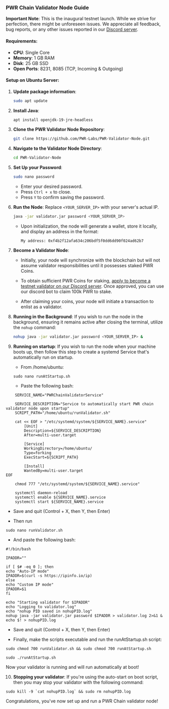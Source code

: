 
### **PWR Chain Validator Node Guide**

**Important Note**: This is the inaugural testnet launch. While we strive for perfection, there might be unforeseen issues. We appreciate all feedback, bug reports, or any other issues reported in our [Discord server](https://discord.gg/DJkcuy9SAg).

#### **Requirements**:
- **CPU**: Single Core
- **Memory**: 1 GB RAM
- **Disk**: 25 GB SSD
- **Open Ports**: 8231, 8085 (TCP, Incoming & Outgoing)

#### **Setup on Ubuntu Server**:

1. **Update package information**: 
   ```bash
   sudo apt update
   ```

2. **Install Java**: 
   ```bash
   apt install openjdk-19-jre-headless
   ```

3. **Clone the PWR Validator Node Repository**:
   ```bash
   git clone https://github.com/PWR-Labs/PWR-Validator-Node.git
   ```

4. **Navigate to the Validator Node Directory**:
   ```bash
   cd PWR-Validator-Node
   ```

5. **Set Up your Password**:
   ```bash
   sudo nano password
   ```
   - Enter your desired password.
   - Press `Ctrl + x` to close.
   - Press `Y` to confirm saving the password.

6. **Run the Node**:
   Replace `<YOUR_SERVER_IP>` with your server's actual IP.
   ```bash
   java -jar validator.jar password <YOUR_SERVER_IP>
   ```

   - Upon initialization, the node will generate a wallet, store it locally, and display an address in the format: 
     ```
     My address: 0xf4b2f12afa634c206bdf5f0dd6dd90f024ad62b7
     ```

7. **Become a Validator Node**:

   - Initially, your node will synchronize with the blockchain but will not assume validator responsibilities until it possesses staked PWR Coins.
   
   - To obtain sufficient PWR Coins for staking, [apply to become a testnet validator on our Discord server](https://discord.gg/DJkcuy9SAg). Once approved, you can use our discord bot to claim 100k PWR to stake.
   
   - After claiming your coins, your node will initiate a transaction to enlist as a validator.

8. **Running in the Background**:
   If you wish to run the node in the background, ensuring it remains active after closing the terminal, utilize the `nohup` command:
   ```bash
   nohup java -jar validator.jar password <YOUR_SERVER_IP> &
   ```

9. **Running on startup**:
   If you wish to run the node when your machine boots up, then follow this step to create a systemd Service that's automatically run on startup.

   - From /home/ubuntu:
	```
	sudo nano runAtStartup.sh
	```

   - Paste the following bash:
	
```
	SERVICE_NAME="PWRChainValidatorService"
	
	SERVICE_DESCRIPTION="Service to automatically start PWR chain validator node upon startup"
	SCRIPT_PATH="/home/ubuntu/runValidator.sh"
	
	cat << EOF > "/etc/systemd/system/${SERVICE_NAME}.service"
		[Unit]
		Description=${SERVICE_DESCRIPTION}
		After=multi-user.target
	
		[Service]
		WorkingDirectory=/home/ubuntu/
		Type=forking
		ExecStart=${SCRIPT_PATH}
	
		[Install]
		WantedBy=multi-user.target
EOF
	
	chmod 777 "/etc/systemd/system/${SERVICE_NAME}.service"
	
	systemctl daemon-reload
	systemctl enable ${SERVICE_NAME}.service
	systemctl start ${SERVICE_NAME}.service
```
	
   - Save and quit (Control + X, then Y, then Enter)
   
   - Then run
   
   ```
   sudo nano runValidator.sh
   ```
   
   - And paste the following bash:
   
   ```
   #!/bin/bash
   
   IPADDR=""
   
   if [ $# -eq 0 ]; then
   echo "Auto-IP mode"
   IPADDR=$(curl -s https://ipinfo.io/ip)
   else
   echo "Custom IP mode"
   IPADDR=$1
   fi
   
   echo "Starting validator for $IPADDR"
   echo "Logging to validator.log"
   echo "nohup PID saved in nohupPID.log"
   nohup java -jar validator.jar password $IPADDR > validator.log 2>&1 &
   echo $! > nohupPID.log
   ```
   
   - Save and quit (Control + X, then Y, then Enter)
   
   - Finally, make the scripts executable and run the runAtStartup.sh script:
   
   ```
   sudo chmod 700 runValidator.sh && sudo chmod 700 runAtStartup.sh
   ```
   
   ```
   sudo ./runAtStartup.sh
   ```
   
   Now your validator is running and will run automatically at boot!
   
10. **Stopping your validator**:
   If you're using the auto-start on boot script, then you may stop your validator with the following command:

   ```
   sudo kill -9 `cat nohupPID.log` && sudo rm nohupPID.log
   ```

Congratulations, you've now set up and run a PWR Chain validator node!

